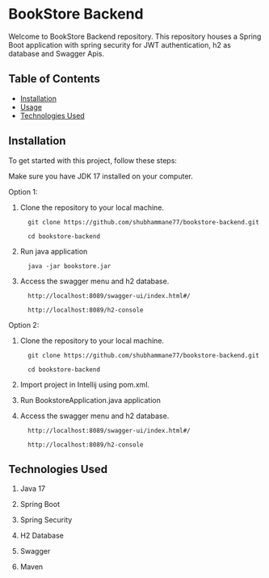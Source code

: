 # BookStore Backend

Welcome to BookStore Backend repository. This repository houses a Spring Boot application with spring security for JWT authentication, h2 as database and Swagger Apis.

## Table of Contents

- [Installation](#installation)
- [Usage](#usage)
- [Technologies Used](#technologies-Used)

## Installation

To get started with this project, follow these steps:

Make sure you have JDK 17 installed on your computer.

Option 1:

1. Clone the repository to your local machine.

         git clone https://github.com/shubhammane77/bookstore-backend.git

         cd bookstore-backend

2. Run java application

         java -jar bookstore.jar

3. Access the swagger menu and h2 database.

         http://localhost:8089/swagger-ui/index.html#/

         http://localhost:8089/h2-console

Option 2: 

1. Clone the repository to your local machine.

         git clone https://github.com/shubhammane77/bookstore-backend.git

         cd bookstore-backend

2. Import project in Intellij using pom.xml.
   
3. Run BookstoreApplication.java application

4. Access the swagger menu and h2 database.

         http://localhost:8089/swagger-ui/index.html#/

         http://localhost:8089/h2-console


## Technologies Used

1. Java 17

2. Spring Boot

3. Spring Security

4. H2 Database

5. Swagger 

6. Maven


